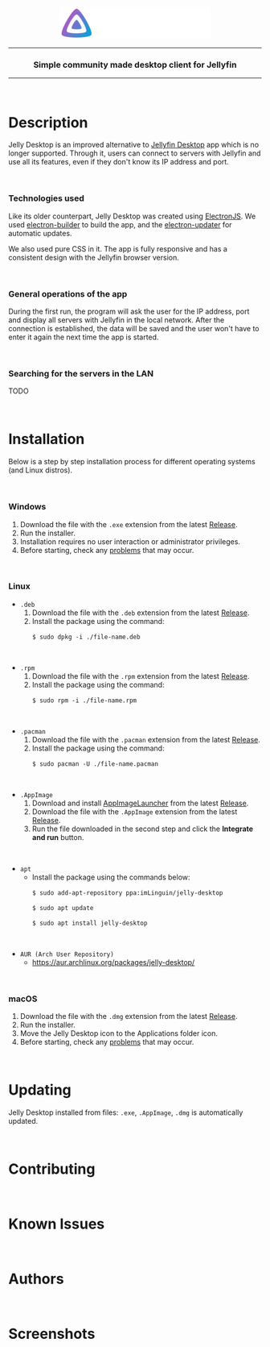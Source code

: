 <p align="center"><img src="images/logo.svg" width="300"></p>

---

<h3 align="center">Simple community made desktop client for Jellyfin</h3>

---

<br>

# **Description**

Jelly Desktop is an improved alternative to [Jellyfin Desktop](https://github.com/jellyfin-archive/jellyfin-desktop) app which is no longer supported. Through it, users can connect to servers with Jellyfin and use all its features, even if they don't know its IP address and port.

<br>

### **Technologies used**

Like its older counterpart, Jelly Desktop was created using [ElectronJS](https://www.electronjs.org/). We used [electron-builder](https://www.npmjs.com/package/electron-builder) to build the app, and the [electron-updater](https://www.npmjs.com/package/electron-updater) for automatic updates.

We also used pure CSS in it. The app is fully responsive and has a consistent design with the Jellyfin browser version.

<br>

### **General operations of the app**

During the first run, the program will ask the user for the IP address, port and display all servers with Jellyfin in the local network. After the connection is established, the data will be saved and the user won't have to enter it again the next time the app is started.

<br>

### **Searching for the servers in the LAN**

TODO

<br>

# **Installation**

Below is a step by step installation process for different operating systems (and Linux distros).

<br>

### **Windows**
1. Download the file with the `.exe` extension from the latest [Release](https://github.com/imLinguin/jelly-desktop/releases/latest).
2. Run the installer.
3. Installation requires no user interaction or administrator privileges.
4. Before starting, check any [problems](#known-issues) that may occur.

<br>

### **Linux**
- `.deb`
  1. Download the file with the `.deb` extension from the latest [Release](https://github.com/imLinguin/jelly-desktop/releases/latest).
  2. Install the package using the command:
     ```
     $ sudo dpkg -i ./file-name.deb
     ```

<br>

- `.rpm`
  1. Download the file with the `.rpm` extension from the latest [Release](https://github.com/imLinguin/jelly-desktop/releases/latest).
  2. Install the package using the command:
     ```
     $ sudo rpm -i ./file-name.rpm
     ```

<br>

- `.pacman`
  1. Download the file with the `.pacman` extension from the latest [Release](https://github.com/imLinguin/jelly-desktop/releases/latest).
  2. Install the package using the command:
     ```
     $ sudo pacman -U ./file-name.pacman
     ```

<br>

- `.AppImage`
  1. Download and install [AppImageLauncher](https://github.com/TheAssassin/AppImageLauncher) from the latest [Release](https://github.com/TheAssassin/AppImageLauncher/releases/latest).
  2. Download the file with the `.AppImage` extension from the latest [Release](https://github.com/imLinguin/jelly-desktop/releases/latest).
  3. Run the file downloaded in the second step and click the **Integrate and run** button.

<br>

- `apt`
  - Install the package using the commands below:
     ```
     $ sudo add-apt-repository ppa:imLinguin/jelly-desktop
     ```
     ```
     $ sudo apt update
     ```
     ```
     $ sudo apt install jelly-desktop
     ```

<br>

- `AUR (Arch User Repository)`
  - https://aur.archlinux.org/packages/jelly-desktop/

<br>

### **macOS**
1. Download the file with the `.dmg` extension from the latest [Release](https://github.com/imLinguin/jelly-desktop/releases/latest).
2. Run the installer.
3. Move the Jelly Desktop icon to the Applications folder icon.
4. Before starting, check any [problems](#known-issues) that may occur.

<br>

# **Updating**

Jelly Desktop installed from files: `.exe`, `.AppImage`, `.dmg` is automatically updated.

<br>

# **Contributing**

<br>

# **Known Issues**

<br>

# **Authors**

<br>

# **Screenshots**